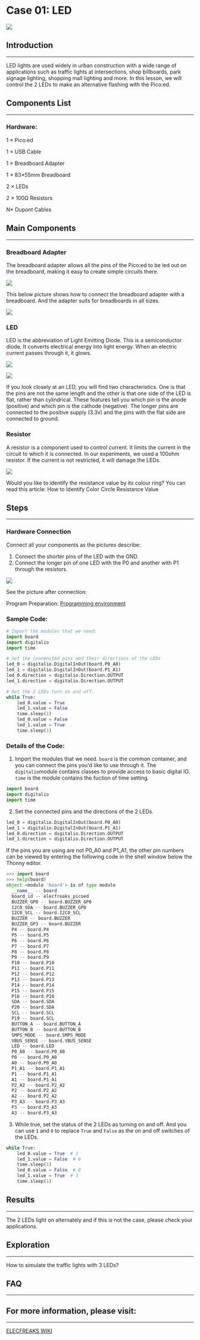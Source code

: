 # Case 01: LED

![](./images/picoed-starterkit-case01-1.png)

## Introduction 
---
LED lights are used widely in urban construction with a wide range of applications such as traffic lights at intersections, shop billboards, park signage lighting, shopping mall lighting and more. In this lesson, we will control the 2 LEDs to make an alternative flashing with the Pico:ed. 

## Components List
---
### Hardware: 

1 × Pico:ed

1 × USB Cable

1 × Breadboard Adapter 

1 × 83×55mm Breadboard

2 × LEDs

2 × 100Ω Resistors

N* Dupont Cables


## Main Components
---
### Breadboard Adapter

The breadboard adapter allows all the pins of the Pico:ed to be led out on the breadboard, making it easy to create simple circuits there.

![](./images/picoed-starterkit-case01-2.png)

This below picture shows how to connect the breadboard adapter with a breadboard. And the adapter suits for breadboards in all sizes. 

![](./images/picoed-starterkit-case01-3.png)

### LED
LED is the abbreviation of Light Emitting Diode. This is a semiconductor diode. It converts electrical energy into light energy. When an electric current passes through it, it glows.

![](./images/picoed-starterkit-case01-4.png)

![](./images/picoed-starterkit-case01-5.png)

If you look closely at an LED, you will find two characteristics. One is that the pins are not the same length and the other is that one side of the LED is flat, rather than cylindrical. These features tell you which pin is the anode (positive) and which pin is the cathode (negative). The longer pins are connected to the positive supply (3.3v) and the pins with the flat side are connected to ground.

### Resistor
A resistor is a component used to control current. It limits the current in the circuit to which it is connected. In our experiments, we used a 100ohm resistor. If the current is not restricted, it will damage the LEDs.

![](./images/picoed-starterkit-case01-6.png)

Would you like to identify the resistance value by its colour ring? You can read this article: How to Identify Color Circle Resistance Value

## Steps
---
### Hardware Connection

Connect all your components as the pictures describe: 

1. Connect the shorter pins of the LED with the GND. 
2. Connect the longer pin of one LED with the P0 and another with P1 through the resistors. 

![](./images/picoed-starterkit-case01-7.png)

See the picture after connection: 

Program Preparation: [Prpgramming environment](https://www.yuque.com/elecfreaks-learn/picoed/er7nuh)

### Sample Code:

```python
# Import the modules that we need: 
import board
import digitalio
import time

# Set the connencted pins and their directions of the LEDs
led_0 = digitalio.DigitalInOut(board.P0_A0)
led_1 = digitalio.DigitalInOut(board.P1_A1)
led_0.direction = digitalio.Direction.OUTPUT
led_1.direction = digitalio.Direction.OUTPUT

# Set the 2 LEDs turn on and off. 
while True:
    led_0.value = True
    led_1.value = False
    time.sleep(1)
    led_0.value = False
    led_1.value = True
    time.sleep(1)
```


### Details of the Code: 

1. Import the modules that we need. `board` is the common container, and you can connect the pins you'd like to use through it. The `digitalio`module contains classes to provide access to basic digital IO. `time` is the module contains the fuction of time setting. 
```python
import board
import digitalio
import time
```

2. Set the connected pins and the directions of the 2 LEDs. 
```python
led_0 = digitalio.DigitalInOut(board.P0_A0)
led_1 = digitalio.DigitalInOut(board.P1_A1)
led_0.direction = digitalio.Direction.OUTPUT
led_1.direction = digitalio.Direction.OUTPUT
```
If the pins you are using are not P0_A0 and P1_A1, the other pin numbers can be viewed by entering the following code in the shell window below the Thonny editor. 
```python
>>> import board
>>> help(board)
object <module 'board'> is of type module
  __name__ -- board
  board_id -- elecfreaks_picoed
  BUZZER_GP0 -- board.BUZZER_GP0
  I2C0_SDA -- board.BUZZER_GP0
  I2C0_SCL -- board.I2C0_SCL
  BUZZER -- board.BUZZER
  BUZZER_GP3 -- board.BUZZER
  P4 -- board.P4
  P5 -- board.P5
  P6 -- board.P6
  P7 -- board.P7
  P8 -- board.P8
  P9 -- board.P9
  P10 -- board.P10
  P11 -- board.P11
  P12 -- board.P12
  P13 -- board.P13
  P14 -- board.P14
  P15 -- board.P15
  P16 -- board.P16
  SDA -- board.SDA
  P20 -- board.SDA
  SCL -- board.SCL
  P19 -- board.SCL
  BUTTON_A -- board.BUTTON_A
  BUTTON_B -- board.BUTTON_B
  SMPS_MODE -- board.SMPS_MODE
  VBUS_SENSE -- board.VBUS_SENSE
  LED -- board.LED
  P0_A0 -- board.P0_A0
  P0 -- board.P0_A0
  A0 -- board.P0_A0
  P1_A1 -- board.P1_A1
  P1 -- board.P1_A1
  A1 -- board.P1_A1
  P2_A2 -- board.P2_A2
  P2 -- board.P2_A2
  A2 -- board.P2_A2
  P3_A3 -- board.P3_A3
  P3 -- board.P3_A3
  A3 -- board.P3_A3
```

3. While true, set the status of the 2 LEDs as turning on and off. And you can use `1` and `0`  to replace `True` and `False` as the on and off switches of the LEDs.
```python
while True:
    led_0.value = True  # 1
    led_1.value = False  # 0
    time.sleep(1)
    led_0.value = False  # 0
    led_1.value = True  # 1
    time.sleep(1)
```
## Results
---
The 2 LEDs light on alternately and if this is not the case, please check your applications. 

## Exploration
---
How to simulate the traffic lights with 3 LEDs? 

## FAQ
---
## For more information, please visit: 
---
[ELECFREAKS WIKI](https://www.elecfreaks.com/learn-en/)
